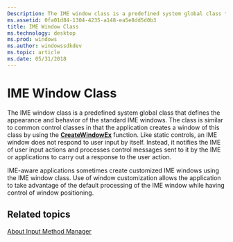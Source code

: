 ```yaml
---
Description: The IME window class is a predefined system global class that defines the appearance and behavior of the standard IME windows.
ms.assetid: 0fa01d84-1304-4235-a148-ea5e8dd5d0b3
title: IME Window Class
ms.technology: desktop
ms.prod: windows
ms.author: windowssdkdev
ms.topic: article
ms.date: 05/31/2018
---
```


# IME Window Class

The IME window class is a predefined system global class that defines the appearance and behavior of the standard IME windows. The class is similar to common control classes in that the application creates a window of this class by using the [**CreateWindowEx**](https://www.bing.com/search?q=**CreateWindowEx**) function. Like static controls, an IME window does not respond to user input by itself. Instead, it notifies the IME of user input actions and processes control messages sent to it by the IME or applications to carry out a response to the user action.

IME-aware applications sometimes create customized IME windows using the IME window class. Use of window customization allows the application to take advantage of the default processing of the IME window while having control of window positioning.

## Related topics

<dl> <dt>

[About Input Method Manager](about-input-method-manager.md)
</dt> </dl>

 

 



